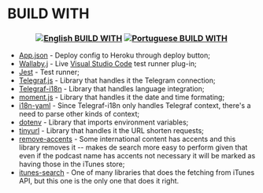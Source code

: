 # BUILD WITH

<h3 align="center">

[![English BUILD WITH](https://img.shields.io/badge/Language-EN-blue.svg?longCache=true&style=for-the-badge)](https://github.com/Fazendaaa/podsearch_bot/blob/master/docs/build_with/BUILD_WITH_EN.md)
[![Portuguese BUILD WITH](https://img.shields.io/badge/Linguagem-PT-green.svg?longCache=true&style=for-the-badge)](https://github.com/Fazendaaa/podsearch_bot/blob/master/docs/build_with/BUILD_WITH_PT.md)

</h3>

* [App.json](https://www.npmjs.com/package/app.json) - Deploy config to Heroku through deploy button;
* [Wallaby.j](http://wallabyjs.com/) - Live [Visual Studio Code](https://code.visualstudio.com/) test runner plug-in;
* [Jest](https://facebook.github.io/jest/) - Test runner;
* [Telegraf.js](http://telegraf.js.org/) - Library that handles it the Telegram connection;
* [Telegraf-i18n](https://github.com/telegraf/telegraf-i18n) - Library that handles language integration;
* [moment.js](https://momentjs.com/) - Library that handles it the date and time formating;
* [i18n-yaml](https://github.com/martinheidegger/i18n-node-yaml) - Since Telegraf-i18n only handles Telegraf context, there's a need to parse other kinds of context;
* [dotenv](https://github.com/motdotla/dotenv) - Library that imports environment variables;
* [tinyurl](https://github.com/AlphaT3ch/TinyURL) - Library that handles it the URL shorten requests;
* [remove-accents](https://github.com/tyxla/remove-accents) - Some international content has accents and this library removes it -- makes de search more easy to perform given that even if the podcast name has accents not necessary it will be marked as having those in the iTunes store;
* [itunes-search](https://github.com/connor/itunes-node) - One of many libraries that does the fetching from iTunes API, but this one is the only one that does it right.
